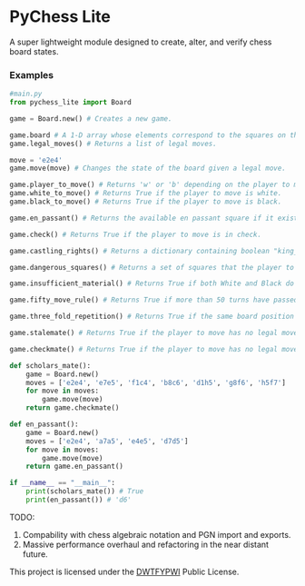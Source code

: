 # PyChess Lite

A super lightweight module designed to create, alter, and verify chess board states.

### Examples

```py
#main.py
from pychess_lite import Board

game = Board.new() # Creates a new game.

game.board # A 1-D array whose elements correspond to the squares on the 8x8 chess board ordered from top-to-bottom, left-to-right.
game.legal_moves() # Returns a list of legal moves.

move = 'e2e4'
game.move(move) # Changes the state of the board given a legal move.

game.player_to_move() # Returns 'w' or 'b' depending on the player to move.
game.white_to_move() # Returns True if the player to move is white.
game.black_to_move() # Returns True if the player to move is black.

game.en_passant() # Returns the available en passant square if it exists, otherwise returns None.

game.check() # Returns True if the player to move is in check.

game.castling_rights() # Returns a dictionary containing boolean "king_side" and "queen_side" key value pairs, given the player to move's castling privileges.

game.dangerous_squares() # Returns a set of squares that the player to move's opponent could potentially attack or occupy on their next move.

game.insufficient_material() # Returns True if both White and Black do not have sufficient material to force a checkmate.

game.fifty_move_rule() # Returns True if more than 50 turns have passed since the last capture or pawn move.

game.three_fold_repetition() # Returns True if the same board position has was repeated three times in a game.

game.stalemate() # Returns True if the player to move has no legal moves but is not in check.

game.checkmate() # Returns True if the player to move has no legal moves and is in check.

def scholars_mate():
    game = Board.new()
    moves = ['e2e4', 'e7e5', 'f1c4', 'b8c6', 'd1h5', 'g8f6', 'h5f7']
    for move in moves:
        game.move(move)
    return game.checkmate()

def en_passant():
    game = Board.new()
    moves = ['e2e4', 'a7a5', 'e4e5', 'd7d5']
    for move in moves:
        game.move(move)
    return game.en_passant()

if __name__ == "__main__":
    print(scholars_mate()) # True
    print(en_passant()) # 'd6'
```

TODO:

1. Compability with chess algebraic notation and PGN import and exports.
2. Massive performance overhaul and refactoring in the near distant future.

This project is licensed under the [DWTFYPWI](https://dwtfypwi.org/license/Do_whatever_the_fuck_you_please_with_it) Public License.
